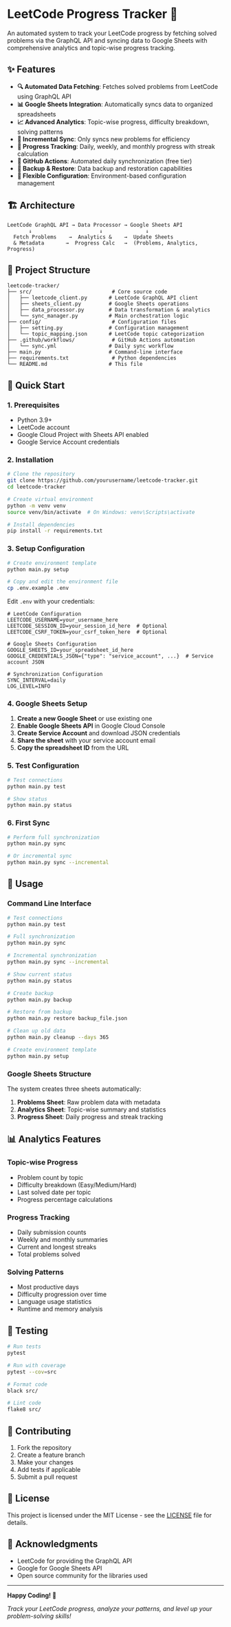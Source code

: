 # LeetCode Progress Tracker 🚀

An automated system to track your LeetCode progress by fetching solved problems via the GraphQL API and syncing data to Google Sheets with comprehensive analytics and topic-wise progress tracking.

## ✨ Features

- **🔍 Automated Data Fetching**: Fetches solved problems from LeetCode using GraphQL API
- **📊 Google Sheets Integration**: Automatically syncs data to organized spreadsheets
- **📈 Advanced Analytics**: Topic-wise progress, difficulty breakdown, solving patterns
- **🔄 Incremental Sync**: Only syncs new problems for efficiency
- **📅 Progress Tracking**: Daily, weekly, and monthly progress with streak calculation
- **🤖 GitHub Actions**: Automated daily synchronization (free tier)
- **💾 Backup & Restore**: Data backup and restoration capabilities
- **🔧 Flexible Configuration**: Environment-based configuration management

## 🏗️ Architecture

```
LeetCode GraphQL API → Data Processor → Google Sheets API
       ↓                      ↓              ↓
  Fetch Problems    →  Analytics &    →  Update Sheets
  & Metadata       →  Progress Calc   →  (Problems, Analytics, Progress)
```

## 📁 Project Structure

```
leetcode-tracker/
├── src/                          # Core source code
│   ├── leetcode_client.py       # LeetCode GraphQL API client
│   ├── sheets_client.py         # Google Sheets operations
│   ├── data_processor.py        # Data transformation & analytics
│   └── sync_manager.py          # Main orchestration logic
├── config/                       # Configuration files
│   ├── setting.py               # Configuration management
│   └── topic_mapping.json       # LeetCode topic categorization
├── .github/workflows/            # GitHub Actions automation
│   └── sync.yml                 # Daily sync workflow
├── main.py                      # Command-line interface
├── requirements.txt              # Python dependencies
└── README.md                    # This file
```

## 🚀 Quick Start

### 1. Prerequisites

- Python 3.9+
- LeetCode account
- Google Cloud Project with Sheets API enabled
- Google Service Account credentials

### 2. Installation

```bash
# Clone the repository
git clone https://github.com/yourusername/leetcode-tracker.git
cd leetcode-tracker

# Create virtual environment
python -m venv venv
source venv/bin/activate  # On Windows: venv\Scripts\activate

# Install dependencies
pip install -r requirements.txt
```

### 3. Setup Configuration

```bash
# Create environment template
python main.py setup

# Copy and edit the environment file
cp .env.example .env
```

Edit `.env` with your credentials:

```env
# LeetCode Configuration
LEETCODE_USERNAME=your_username_here
LEETCODE_SESSION_ID=your_session_id_here  # Optional
LEETCODE_CSRF_TOKEN=your_csrf_token_here  # Optional

# Google Sheets Configuration
GOOGLE_SHEETS_ID=your_spreadsheet_id_here
GOOGLE_CREDENTIALS_JSON={"type": "service_account", ...}  # Service account JSON

# Synchronization Configuration
SYNC_INTERVAL=daily
LOG_LEVEL=INFO
```

### 4. Google Sheets Setup

1. **Create a new Google Sheet** or use existing one
2. **Enable Google Sheets API** in Google Cloud Console
3. **Create Service Account** and download JSON credentials
4. **Share the sheet** with your service account email
5. **Copy the spreadsheet ID** from the URL

### 5. Test Configuration

```bash
# Test connections
python main.py test

# Show status
python main.py status
```

### 6. First Sync

```bash
# Perform full synchronization
python main.py sync

# Or incremental sync
python main.py sync --incremental
```

## 📖 Usage

### Command Line Interface

```bash
# Test connections
python main.py test

# Full synchronization
python main.py sync

# Incremental synchronization
python main.py sync --incremental

# Show current status
python main.py status

# Create backup
python main.py backup

# Restore from backup
python main.py restore backup_file.json

# Clean up old data
python main.py cleanup --days 365

# Create environment template
python main.py setup
```

### Google Sheets Structure

The system creates three sheets automatically:

1. **Problems Sheet**: Raw problem data with metadata
2. **Analytics Sheet**: Topic-wise summary and statistics
3. **Progress Sheet**: Daily progress and streak tracking

## 📊 Analytics Features

### Topic-wise Progress
- Problem count by topic
- Difficulty breakdown (Easy/Medium/Hard)
- Last solved date per topic
- Progress percentage calculations

### Progress Tracking
- Daily submission counts
- Weekly and monthly summaries
- Current and longest streaks
- Total problems solved

### Solving Patterns
- Most productive days
- Difficulty progression over time
- Language usage statistics
- Runtime and memory analysis

## 🧪 Testing

```bash
# Run tests
pytest

# Run with coverage
pytest --cov=src

# Format code
black src/

# Lint code
flake8 src/
```

## 🤝 Contributing

1. Fork the repository
2. Create a feature branch
3. Make your changes
4. Add tests if applicable
5. Submit a pull request

## 📝 License

This project is licensed under the MIT License - see the [LICENSE](LICENSE) file for details.

## 🙏 Acknowledgments

- LeetCode for providing the GraphQL API
- Google for Google Sheets API
- Open source community for the libraries used

---

**Happy Coding! 🎉**

*Track your LeetCode progress, analyze your patterns, and level up your problem-solving skills!* 